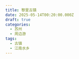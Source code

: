 ```yaml
---
title: 黎里古镇
date: 2025-05-14T00:20:00.000Z
draft: true
categories:
  - 苏州
  - 周边游
tags:
  - 古镇
  - 江南水乡
---
```


